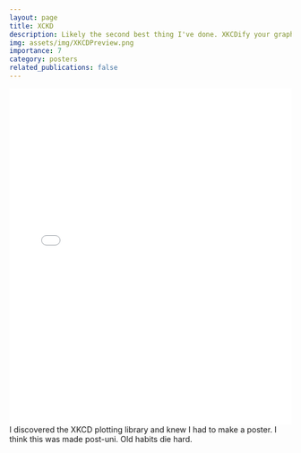```yaml
---
layout: page
title: XCKD
description: Likely the second best thing I've done. XKCDify your graphs people.
img: assets/img/XKCDPreview.png
importance: 7
category: posters
related_publications: false
---
```




<div class="row">
    <div class="col-sm mt-3 mt-md-0">
            <embed src="/assets/pdf/posters/XKCDPoster.pdf" type="application/pdf" width="100%" height="600px" />
    </div>
</div>
<div class="caption">
    I discovered the XKCD plotting library and knew I had to make a poster. I think this was made post-uni. Old habits die hard.
</div>

